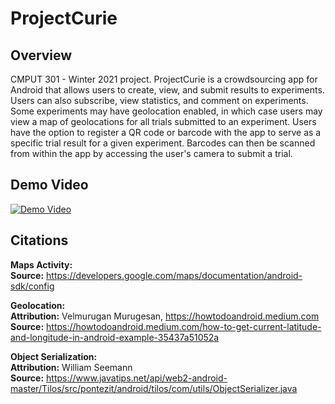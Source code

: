 # ProjectCurie

## Overview
CMPUT 301 - Winter 2021 project. ProjectCurie is a crowdsourcing app for Android that allows users to create, view, and submit results to experiments. Users can also subscribe, view statistics, and comment on experiments. Some experiments may have geolocation enabled, in which case users may view a map of geolocations for all trials submitted to an experiment. Users have the option to register a QR code or barcode with the app to serve as a specific trial result for a given experiment. Barcodes can then be scanned from within the app by accessing the user's camera to submit a trial.

## Demo Video
[![Demo Video](https://img.youtube.com/vi/6-lgQu-Hhw4/0.jpg)](https://www.youtube.com/watch?v=6-lgQu-Hhw4)

## Citations
**Maps Activity:**  
**Source:** https://developers.google.com/maps/documentation/android-sdk/config

**Geolocation:**  
**Attribution:** Velmurugan Murugesan, https://howtodoandroid.medium.com  
**Source:** https://howtodoandroid.medium.com/how-to-get-current-latitude-and-longitude-in-android-example-35437a51052a  

**Object Serialization:**  
**Attribution:** William Seemann  
**Source:** https://www.javatips.net/api/web2-android-master/Tilos/src/pontezit/android/tilos/com/utils/ObjectSerializer.java  


